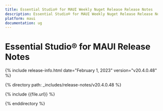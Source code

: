 ```yaml
---
title: Essential Studio® for MAUI Weekly Nuget Release Release Notes   
description: Essential Studio® for MAUI Weekly Nuget Release Release Notes  
platform: maui
documentation: ug
---
```


# Essential Studio® for MAUI Release Notes  

{% include release-info.html date="February 1, 2023"  version="v20.4.0.48" %} 

{% directory path: _includes/release-notes/v20.4.0.48 %}

{% include {{file.url}} %}

{% enddirectory %}


